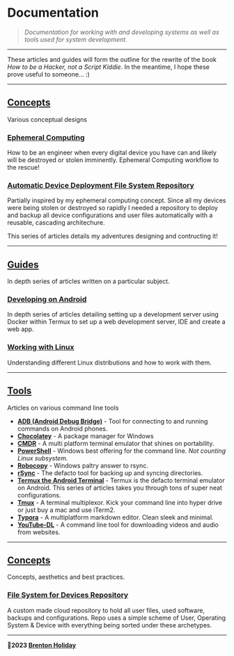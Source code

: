 # Documentation

> *Documentation for working with and developing systems as well as tools used for system development.*

---

These articles and guides will form the outline for the rewrite of the book *How to be a Hacker, not a Script Kiddie*. In the meantime, I hope these prove useful to someone... :)

***

## [Concepts](./concepts)

Various conceptual designs

### [Ephemeral Computing](./concepts/ephemeral-computing)

How to be an engineer when every digital device you have can and likely will be destroyed or stolen imminently. Ephemeral Computing workflow to the rescue!

### [Automatic Device Deployment File System Repository](./concepts/file-system-repository)

Partially inspired by my ephemeral computing concept. Since all my devices were being stolen or destroyed so rapidly I needed a repository to deploy and backup all device configurations and user files automatically with a reusable, cascading architechure.

This series of articles details my adventures designing and contructing it!

***

## [Guides](./guides)

In depth series of articles written on a particular subject.

### [__Developing on Android__](./guides/developing-on-android)

In depth series of articles detailing setting up a development server using Docker within Termux to set up a web development server, IDE and create a web app.

### [Working with Linux](./guides/working-with-linux)

Understanding different Linux distributions and how to work with them.

***

## [Tools](./tools)

Articles on various command line tools

- **[ADB (Android Debug Bridge)](./tools/adb.md)** - Tool for connecting to and running commands on Android phones.
- **[Chocolatey](./tools/chocolatey-package-manager.md)** - A package manager for Windows
- **[CMDR](./tools/cmder.md)** - A multi platform terminal emulator that shines on portability.
- **[PowerShell](./tools/powershell.md)** - Windows best offering for the command line. *Not counting Linux subsystem.*
- **[Robocopy](./tools/robocopy.md)** - Windows paltry answer to rsync.
- **[rSync](./tools/rsync.md)** - The defacto tool for backing up and syncing directories.
- **[Termux the Android Terminal](./tools/termux/README.md)** - Termux is the defacto terminal emulator on Android. This series of articles takes you through tons of super neat configurations.
- **[Tmux](./tools/tmux.md)** - A terminal multiplexor. Kick your command line into hyper drive or just buy a mac and use iTerm2.
- **[Typora](./tools/typora.md)** - A multiplatform markdown editor. Clean sleek and minimal.
- **[YouTube-DL](./tools/youtube-dl.md)** - A command line tool for downloading videos and audio from websites.

***

## [Concepts](./concepts/README.md)

Concepts, aesthetics and best practices.

### [File System for Devices Repository](./concepts/file-system-repository/README.md)

A custom made cloud repository to hold all user files, used software, backups and configurations. Repo uses a simple scheme of User, Operating System & Device with everything being sorted under these archetypes.

***

**🤍2023 [Brenton Holiday](https://allmylinks.com/8rents)**
